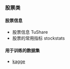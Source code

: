 
 ### 股票类

#### 股票信息

- 股票信息  TuShare
- 股票的常用指标 stockstats

#### 用于训练的数据集

 - [kagge](https://www.kaggle.com/)  

